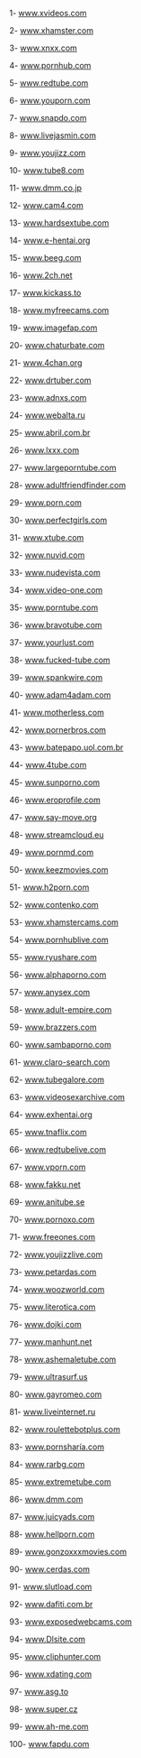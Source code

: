 1- www.xvideos.com

2- www.xhamster.com

3- www.xnxx.com

4- www.pornhub.com

5- www.redtube.com

6- www.youporn.com

7- www.snapdo.com

8- www.livejasmin.com

9- www.youjizz.com

10- www.tube8.com

11- www.dmm.co.jp

12- www.cam4.com

13- www.hardsextube.com

14- www.e-hentai.org

15- www.beeg.com

16- www.2ch.net

17- www.kickass.to

18- www.myfreecams.com

19- www.imagefap.com

20- www.chaturbate.com

21- www.4chan.org

22- www.drtuber.com

23- www.adnxs.com

24- www.webalta.ru

25- www.abril.com.br

26- www.lxxx.com

27- www.largeporntube.com

28- www.adultfriendfinder.com

29- www.porn.com

30- www.perfectgirls.com

31- www.xtube.com

32- www.nuvid.com

33- www.nudevista.com

34- www.video-one.com

35- www.porntube.com

36- www.bravotube.com

37- www.yourlust.com

38- www.fucked-tube.com

39- www.spankwire.com

40- www.adam4adam.com

41- www.motherless.com

42- www.pornerbros.com

43- www.batepapo.uol.com.br

44- www.4tube.com

45- www.sunporno.com

46- www.eroprofile.com

47- www.say-move.org

48- www.streamcloud.eu

49- www.pornmd.com

50- www.keezmovies.com

51- www.h2porn.com

52- www.contenko.com

53- www.xhamstercams.com

54- www.pornhublive.com

55- www.ryushare.com

56- www.alphaporno.com

57- www.anysex.com

58- www.adult-empire.com

59- www.brazzers.com

60- www.sambaporno.com

61- www.claro-search.com

62- www.tubegalore.com

63- www.videosexarchive.com

64- www.exhentai.org

65- www.tnaflix.com

66- www.redtubelive.com

67- www.vporn.com

68- www.fakku.net

69- www.anitube.se

70- www.pornoxo.com

71- www.freeones.com

72- www.youjizzlive.com

73- www.petardas.com

74- www.woozworld.com

75- www.literotica.com

76- www.dojki.com

77- www.manhunt.net

78- www.ashemaletube.com

79- www.ultrasurf.us

80- www.gayromeo.com

81- www.liveinternet.ru

82- www.roulettebotplus.com

83- www.pornsharía.com

84- www.rarbg.com

85- www.extremetube.com

86- www.dmm.com

87- www.juicyads.com

88- www.hellporn.com

89- www.gonzoxxxmovies.com

90- www.cerdas.com

91- www.slutload.com

92- www.dafiti.com.br

93- www.exposedwebcams.com

94- www.Dlsite.com

95- www.cliphunter.com

96- www.xdating.com

97- www.asg.to

98- www.super.cz

99- www.ah-me.com

100- www.fapdu.com
